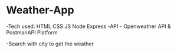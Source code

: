 # Weather-App
-Tech used: HTML CSS JS Node Express
-API - Openweather API & PostmanAPI Platform 

-Search with city to get the weather
